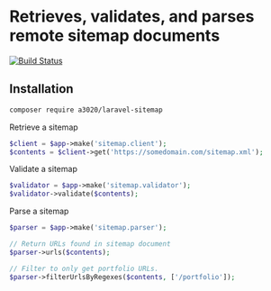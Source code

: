 # Retrieves, validates, and parses remote sitemap documents

[![Build Status](https://travis-ci.org/a3020/laravel-sitemap.svg?branch=master)](https://travis-ci.org/a3020/laravel-sitemap)

## Installation

```bash
composer require a3020/laravel-sitemap
```


Retrieve a sitemap
```php
$client = $app->make('sitemap.client');
$contents = $client->get('https://somedomain.com/sitemap.xml');
``` 

Validate a sitemap
```php
$validator = $app->make('sitemap.validator');
$validator->validate($contents);
```

Parse a sitemap
```php
$parser = $app->make('sitemap.parser');

// Return URLs found in sitemap document
$parser->urls($contents);

// Filter to only get portfolio URLs.
$parser->filterUrlsByRegexes($contents, ['/portfolio']);
```
